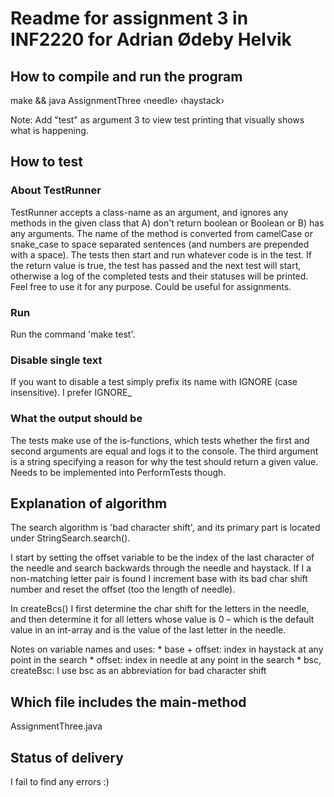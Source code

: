 Readme for assignment 3 in INF2220 for Adrian Ødeby Helvik
==========================================================

How to compile and run the program
----------------------------------
make && java AssignmentThree &lsaquo;needle&rsaquo; &lsaquo;haystack&rsaquo;

Note: Add "test" as argument 3 to view test printing
that visually shows what is happening.

How to test
-----------

### About TestRunner
TestRunner accepts a class-name as an argument, and ignores
any methods in the given class that A) don't return boolean
or Boolean or B) has any arguments. The name of the method
is converted from camelCase or snake\_case to space separated
sentences (and numbers are prepended with a space). The tests 
then start and run whatever code is in the test. If the return
value is true, the test has passed and the next test will start,
otherwise a log of the completed tests and their statuses will
be printed. Feel free to use it for any purpose. Could be
useful for assignments.

### Run
Run the command 'make test'.

### Disable single text
If you want to disable a test simply prefix its name with
IGNORE (case insensitive). I prefer IGNORE\_

### What the output should be
The tests make use of the is-functions, which tests whether
the first and second arguments are equal and logs it to the
console. The third argument is a string specifying a reason
for why the test should return a given value. Needs to be
implemented into PerformTests though.

Explanation of algorithm
------------------------
The search algorithm is 'bad character shift', and its primary
part is located under StringSearch.search().

I start by setting the offset variable to be the index of the
last character of the needle and search backwards through the
needle and haystack. If I a non-matching letter pair is found
I increment base with its bad char shift number and reset the
offset (too the length of needle).

In createBcs() I first determine the char shift for the letters
in the needle, and then determine it for all letters whose value
is 0 &ndash; which is the default value in an int-array and is the
value of the last letter in the needle.

Notes on variable names and uses:
    * base + offset: index in haystack at any point in the search
    * offset: index in needle at any point in the search
    * bsc, createBsc: I use bsc as an abbreviation for bad character shift

Which file includes the main-method
-----------------------------------
AssignmentThree.java

Status of delivery
------------------
I fail to find any errors :)

